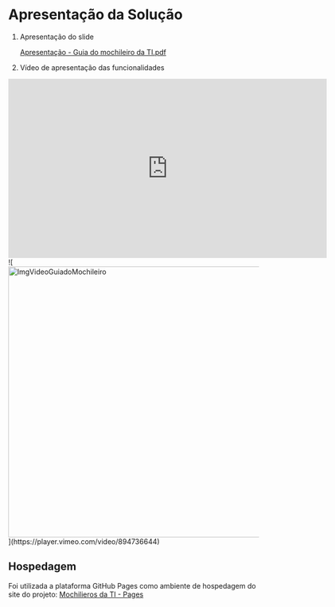 # Apresentação da Solução

1. Apresentação do slide

   [Apresentação - Guia do mochileiro da TI.pdf](https://github.com/ICEI-PUC-Minas-PMV-ADS/pmv-ads-2023-2-e1-proj-web-t9-pmv-ads-2023-2-e1-projmochileirosdati/blob/main/apresentacao/slidespdf/Guia%20do%20Mochileiro%20da%20TI%20Slide.pdf)

2. Vídeo de apresentação das funcionalidades
  <iframe src="https://player.vimeo.com/video/894736644" width="640" height="360" frameborder="0" allow="autoplay; fullscreen; picture-in-picture" allowfullscreen></iframe>
  <br>
  ![<img width="544" alt="ImgVideoGuiadoMochileiro" src="https://github.com/ICEI-PUC-Minas-PMV-ADS/pmv-ads-2023-2-e1-proj-web-t9-pmv-ads-2023-2-e1-projmochileirosdati/assets/144865205/2a6b3dde-9acb-4f36-acb1-2bb604d3c32a">](https://player.vimeo.com/video/894736644)



## Hospedagem

Foi utilizada a plataforma GitHub Pages como ambiente de hospedagem do site do projeto:
[Mochilieros da TI - Pages](https://icei-puc-minas-pmv-ads.github.io/pmv-ads-2023-2-e1-proj-web-t9-pmv-ads-2023-2-e1-projmochileirosdati/codigo-fonte/HomePage.html)
